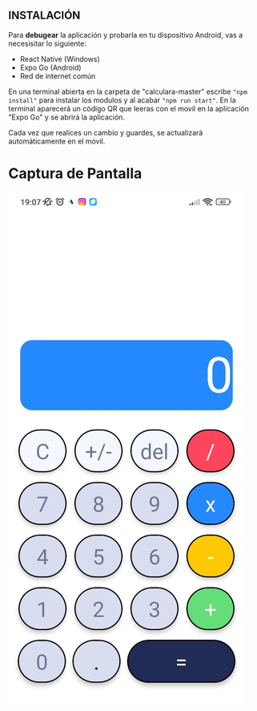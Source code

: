 ## INSTALACIÓN
Para **debugear** la aplicación y probarla en tu dispositivo Android, vas a necesisitar lo siguiente:
- React Native (Windows)
- Expo Go (Android)
- Red de internet común

En una terminal abierta en la carpeta de "calculara-master" escribe `"npm install"` para instalar los modulos y al acabar `"npm run start"`.
En la terminal aparecerá un código QR que leeras con el movil en la aplicación "Expo Go" y se abrirá la aplicación.

Cada vez que realices un cambio y guardes, se actualizará automáticamente en el móvil.

# Captura de Pantalla
![alt text](https://github.com/Potaluis/calculadora-master/blob/master/Imagen%20de%20WhatsApp%202024-11-27%20a%20las%2019.08.03_2db6a874.jpg)
